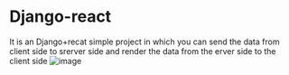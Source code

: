 # Django-react
It is an Django+recat simple project in which you can send the data from client side to srerver side and render the data from the erver side to the client side 
![image](https://user-images.githubusercontent.com/74523129/172967835-47d13a83-bce1-450a-a2d7-3a6030ac18b4.png)
